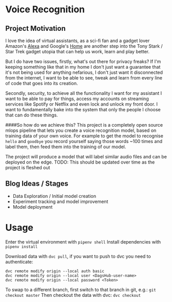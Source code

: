# Voice Recognition

## Project Motivation
I love the idea of virtual assistants, as a sci-fi fan and a gadget lover Amazon's [Alexa]() and Google's [Home]() are
another step into the Tony Stark / Star Trek gadget utopia that can help us work, learn and play better.

But I do have two issues, firstly, what's out there for privacy freaks? If I'm keeping something like that in my home I 
don't just want a guarantee that it's not being used for anything nefarious, I don't just want it disconnected from the
internet, I want to be able to see, tweak and learn from every line of code that goes into its creation.

Secondly, security, to achieve all the functionality I want for my assistant I want to be able to pay for things,
access my accounts on streaming services like Spotify or Netflix and even lock and unlock my front door. I want to 
fundamentally bake into the system that only the people I choose that can do these things.

####So how do we achieve this?
This project is a completely open source mlops pipeline that lets you create a voice recognition model, based on training
data of your own voice. For example to get the model to recognise `hello` and `goodbye` you record yourself saying those
words ~100 times and label them, then feed them into the training of our model.

The project will produce a model that will label similar audio files and can be deployed on the edge.
TODO: This should be updated over time as the project is fleshed out

## Blog Ideas / Stages
- Data Exploration / Initial model creation
- Experiment tracking and model improvement
- Model deployment

# Usage
Enter the virtual environment with `pipenv shell`
Install dependencies with `pipenv install`

Download data with `dvc pull`, if you want to push to dvc you need to authenticate:
```shell
dvc remote modify origin --local auth basic
dvc remote modify origin --local user <DagsHub-user-name>
dvc remote modify origin --local password <Token>
```

To swap to a different branch, first switch to that branch in git, e.g.:
`git checkout master`
Then checkout the data with dvc:
`dvc checkout`
